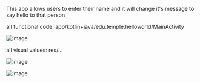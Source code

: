 This app allows users to enter their name and it will change it's message to say hello to that person

all functional code: app/kotlin+java/edu.temple.helloworld/MainActivity

![image](https://github.com/user-attachments/assets/8b006b3d-9c24-4bf4-8283-88a1fb8c80ff)


all visual values: res/...


![image](https://github.com/user-attachments/assets/f7cf08ac-4c70-4947-a662-5ba57d6c8e11)

![image](https://github.com/user-attachments/assets/9b60ede9-f15b-457d-a511-b15e3a2fa8ca)
